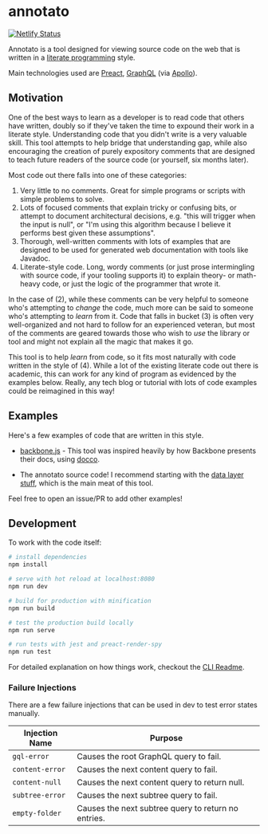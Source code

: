 # annotato
[![Netlify Status](https://api.netlify.com/api/v1/badges/11c1e4d4-5928-457e-a3c4-9118a510f247/deploy-status)](https://app.netlify.com/sites/awesome-chandrasekhar-5b459a/deploys)

Annotato is a tool designed for viewing source code on the web that is written
in a [literate programming](https://en.wikipedia.org/wiki/Literate_programming)
style.

Main technologies used are [Preact](https://preactjs.com),
[GraphQL](https://graphql.org) (via [Apollo](https://www.apollographql.com)).

## Motivation

One of the best ways to learn as a developer is to read code that others have
written, doubly so if they've taken the time to expound their work in a literate
style. Understanding code that you didn't write is a very valuable skill. This
tool attempts to help bridge that understanding gap, while also encouraging the
creation of purely expository comments that are designed to teach future readers
of the source code (or yourself, six months later).

Most code out there falls into one of these categories:
1. Very little to no comments. Great for simple programs or scripts with simple
   problems to solve.
2. Lots of focused comments that explain tricky or confusing bits, or attempt to
   document architectural decisions, e.g. "this will trigger when the input is
   null", or "I'm using this algorithm because I believe it performs best given
   these assumptions".
3. Thorough, well-written comments with lots of examples that are designed to be
   used for generated web documentation with tools like Javadoc.
4. Literate-style code. Long, wordy comments (or just prose intermingling with
   source code, if your tooling supports it) to explain theory- or
   math-heavy code, or just the logic of the programmer that wrote it.

In the case of (2), while these comments can be very helpful to someone who's
attempting to _change_ the code, much more can be said to someone who's
attempting to _learn_ from it. Code that falls in bucket (3) is often very
well-organized and not hard to follow for an experienced veteran, but most of
the comments are geared towards those who wish to _use_ the library or tool and
might not explain all the magic that makes it go.

This tool is to help _learn_ from code, so it fits most naturally with code
written in the style of (4). While a lot of the existing literate code out there
is academic, this can work for any kind of program as evidenced by the examples
below. Really, any tech blog or tutorial with lots of code examples could be
reimagined in this way!

## Examples

Here's a few examples of code that are written in this style.

* [backbone.js](https://github.com/jashkenas/backbone/blob/master/backbone.js) - This tool was inspired heavily by how Backbone presents
    their docs, using [docco](https://github.com/jashkenas/docco/blob/master/docco.js).

* The annotato source code! I recommend starting with the
[data layer stuff](https://github.com/nbrendler/annotato/src/components/gh-context.js), which is the main meat of
this tool.

Feel free to open an issue/PR to add other examples!

## Development

To work with the code itself:

``` bash
# install dependencies
npm install

# serve with hot reload at localhost:8080
npm run dev

# build for production with minification
npm run build

# test the production build locally
npm run serve

# run tests with jest and preact-render-spy
npm run test
```

For detailed explanation on how things work, checkout the [CLI Readme](https://github.com/developit/preact-cli/blob/master/README.md).

### Failure Injections

There are a few failure injections that can be used in dev to test error states
manually.

| Injection Name  | Purpose                                             |
| --------------  | --------------------------------------------------- |
| `gql-error`     | Causes the root GraphQL query to fail.              |
| `content-error` | Causes the next content query to fail.              |
| `content-null`  | Causes the next content query to return null.       |
| `subtree-error` | Causes the next subtree query to fail.              |
| `empty-folder`  | Causes the next subtree query to return no entries. |
